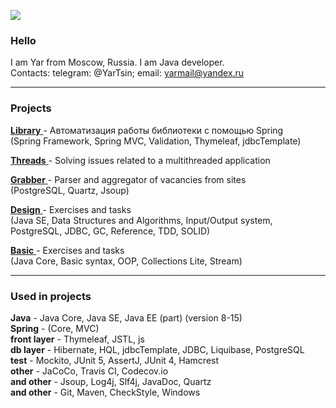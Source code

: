 ![](https://komarev.com/ghpvc/?username=yarmail)<br/>

### Hello
I am Yar from Moscow, Russia. I am Java developer.<br/>
Contacts: telegram: @YarTsin; email: yarmail@yandex.ru <br/>
<hr/>

### Projects

<a href = "https://github.com/yarmail/library"> **Library** </a> - Автоматизация работы библиотеки с помощью Spring <br/>
(Spring Framework, Spring MVC, Validation, Thymeleaf, jdbcTemplate)<br/>

<a href = "https://github.com/yarmail/job4j_threads"> **Threads** </a> - Solving issues related to a multithreaded application <br/>

<a href = "https://github.com/yarmail/job4j_grabber"> **Grabber** </a> - Parser and aggregator of vacancies from sites <br/>
(PostgreSQL, Quartz, Jsoup)<br/>

<a href = "https://github.com/yarmail/job4j_design"> **Design** </a> - Exercises and tasks <br/>
(Java SE, Data Structures and Algorithms, Input/Output system, PostgreSQL, JDBC, GC, Reference, TDD, SOLID)<br/>

<a href = "https://github.com/yarmail/job4j"> **Basic** </a> - Exercises and tasks <br/>
(Java Core, Basic syntax, OOP, Collections Lite, Stream)
<hr/>

### Used in projects
**Java** - Java Core, Java SE, Java EE (part) (version 8-15)<br/>
**Spring** - (Core, MVC) <br/>
**front layer**  - Thymeleaf, JSTL, js <br/>
**db layer** - Hibernate, HQL, jdbcTemplate, JDBC, Liquibase, PostgreSQL <br/>
**test** - Mockito, JUnit 5, AssertJ,  JUnit 4, Hamcrest <br/>
**other** - JaCoCo, Travis CI, Codecov.io <br/>
**and other** - Jsoup, Log4j, Slf4j, JavaDoc, Quartz <br/>
**and other** - Git, Maven, СheckStyle, Windows <br/>
